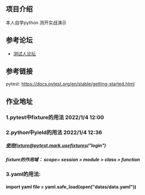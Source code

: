 ## 项目介绍
本人自学python 测开实战演示

## 参考论坛
- [测试人论坛](https://ceshiren.com/)

## 参考链接
pytest: https://docs.pytest.org/en/stable/getting-started.html
## 作业地址
### 1.pytest中fixture的用法    2022/1/4 12:00
### 2.python中yield的用法      2022/1/4 12:36
#####  使用fixture@pytest.mark.usefixtures("login") 
#####  fixture的作用域： scope= session > module > class > function
### 3.yaml的用法:
####   import yaml  file = yaml.safe_load(open("datas/data.yaml"))

